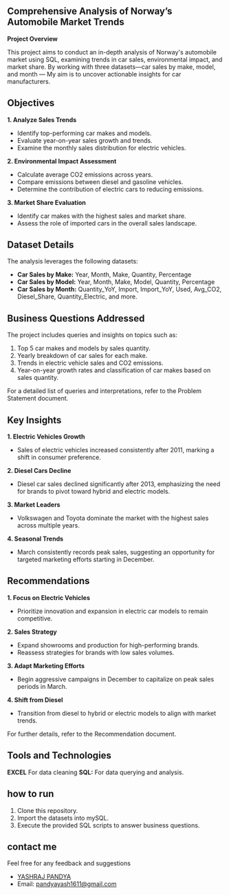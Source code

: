 ## **Comprehensive Analysis of Norway’s Automobile Market Trends**

**Project Overview**

This project aims to conduct an in-depth analysis of Norway's automobile market using SQL, examining trends in car sales, environmental impact, and market share. By working with three datasets—car sales by make, model, and month — My aim is to uncover actionable insights for car manufacturers.


## **Objectives**

**1. Analyze Sales Trends**

- Identify top-performing car makes and models.
- Evaluate year-on-year sales growth and trends.
- Examine the monthly sales distribution for electric vehicles.

**2. Environmental Impact Assessment**

- Calculate average CO2 emissions across years.
- Compare emissions between diesel and gasoline vehicles.
- Determine the contribution of electric cars to reducing emissions.

**3. Market Share Evaluation**

- Identify car makes with the highest sales and market share.
- Assess the role of imported cars in the overall sales landscape.


## **Dataset Details**

The analysis leverages the following datasets:

- **Car Sales by Make:** Year, Month, Make, Quantity, Percentage
- **Car Sales by Model:** Year, Month, Make, Model, Quantity, Percentage
- **Car Sales by Month:** Quantity_YoY, Import, Import_YoY, Used, Avg_CO2, Diesel_Share, Quantity_Electric, and more.


## **Business Questions Addressed**

The project includes queries and insights on topics such as:

1. Top 5 car makes and models by sales quantity.
2. Yearly breakdown of car sales for each make.
3. Trends in electric vehicle sales and CO2 emissions.
4. Year-on-year growth rates and classification of car makes based on sales quantity.

For a detailed list of queries and interpretations, refer to the Problem Statement document.


## **Key Insights**

**1. Electric Vehicles Growth**

- Sales of electric vehicles increased consistently after 2011, marking a shift in consumer preference.

**2. Diesel Cars Decline**

- Diesel car sales declined significantly after 2013, emphasizing the need for brands to pivot toward hybrid and electric models.

**3. Market Leaders**

- Volkswagen and Toyota dominate the market with the highest sales across multiple years.

**4. Seasonal Trends**

- March consistently records peak sales, suggesting an opportunity for targeted marketing efforts starting in December.


## **Recommendations**

**1. Focus on Electric Vehicles**
- Prioritize innovation and expansion in electric car models to remain competitive.

**2. Sales Strategy**
- Expand showrooms and production for high-performing brands.
- Reassess strategies for brands with low sales volumes.

**3. Adapt Marketing Efforts**
- Begin aggressive campaigns in December to capitalize on peak sales periods in March.

**4. Shift from Diesel**
- Transition from diesel to hybrid or electric models to align with market trends.

For further details, refer to the Recommendation document.


## **Tools and Technologies**

**EXCEL** For data cleaning
**SQL:** For data querying and analysis.


## **how to run**

1. Clone this repository.
2. Import the datasets into mySQL.
3. Execute the provided SQL scripts to answer business questions.

## **contact me**
Feel free for any feedback and suggestions 

- [YASHRAJ PANDYA](https://www.linkedin.com/in/yashraj-pandya-4bb796204/)
- Email: pandyayash1611@gmail.com
